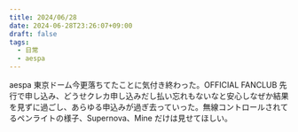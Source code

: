 ```yaml
---
title: 2024/06/28
date: 2024-06-28T23:26:07+09:00
draft: false
tags:
  - 日常
  - aespa
---
```


aespa 東京ドーム今更落ちてたことに気付き終わった。OFFICIAL FANCLUB 先行で申し込み、どうせクレカ申し込みだし払い忘れもないなと安心しなぜか結果を見ずに過ごし、あらゆる申込みが過ぎ去っていった。無線コントロールされてるペンライトの様子、Supernova、Mine だけは見せてほしい。
